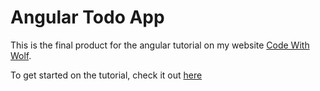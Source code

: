 # Angular Todo App

This is the final product for the angular tutorial on my website [Code With Wolf](https://codewithwolf.com).

To get started on the tutorial, check it out [here](https://codewithwolf.comtutorials/how-to-build-an-angular-app)
